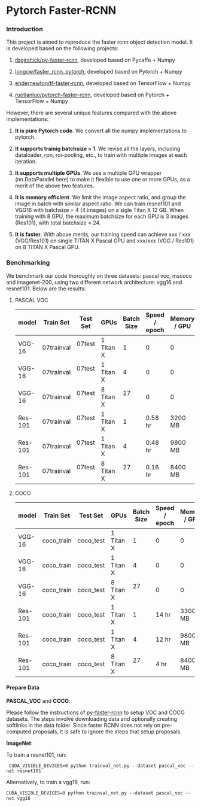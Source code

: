 # Pytorch Faster-RCNN

### Introduction

This project is aimed to reproduce the faster rcnn object detection model. It is developed based on the following projects:

1. [rbgirshick/py-faster-rcnn](https://github.com/rbgirshick/py-faster-rcnn), developed based on Pycaffe + Numpy

2. [longcw/faster_rcnn_pytorch](https://github.com/longcw/faster_rcnn_pytorch), developed based on Pytorch + Numpy

3. [endernewton/tf-faster-rcnn](https://github.com/endernewton/tf-faster-rcnn), developed based on TensorFlow + Numpy

4. [ruotianluo/pytorch-faster-rcnn](https://github.com/ruotianluo/pytorch-faster-rcnn), developed based on Pytorch + TensorFlow + Numpy

However, there are several unique features compared with the above implementations:

1) **It is pure Pytorch code**. We convert all the numpy implementations to pytorch.

2) **It supports trainig batchsize > 1**. We revise all the layers, including dataloader, rpn, roi-pooling, etc., to train with multiple images at each iteration.

3) **It supports multiple GPUs**. We use a multiple GPU wrapper (nn.DataParallel here) to make it flexible to use one or more GPUs, as a merit of the above two features.

4) **It is memory efficient**. We limit the image aspect ratio, and group the image in batch with similar aspect ratio. We can train resnet101 and VGG16 with batchsize = 4 (4 images) on a sigle Titan X 12 GB. When training with 8 GPU, the maximum batchsize for each GPU is 3 images (Res101), with total batchsize = 24. 

5) **It is faster**. With above merits, our training speed can achieve xxx / xxx (VGG/Res101) on single TITAN X Pascal GPU and xxx/xxx (VGG / Res101) on 8 TITAN X Pascal GPU.  

### Benchmarking

We benchmark our code thoroughly on three datasets: pascal voc, mscoco and imagenet-200, using two different network architecture: vgg16 and resnet101. Below are the results:

1. PASCAL VOC

	 model     | Train Set | Test Set  | GPUs     | Batch Size |  Speed / epoch | Memory / GPU | mAP 
	-----------|-----------|-----------|----------|------------|-------|--------|-----
	VGG-16     | 07trainval| 07test    |1 Titan X | 1          |  0    | 0      | 0   
	VGG-16     | 07trainval| 07test    |1 Titan X | 4          |  0    | 0      | 0   
	VGG-16     | 07trainval| 07test    |8 Titan X | 27         |  0    | 0      | 0   
	Res-101    | 07trainval| 07test    |1 Titan X | 1          |  0.58 hr | 3200 MB  | 0   
	Res-101    | 07trainval| 07test    |1 Titan X | 4          |  0.48 hr | 9800 MB  | 0   
	Res-101    | 07trainval| 07test    |8 Titan X | 27         |  0.16 hr | 8400 MB     | 0   


1. COCO

	 model     | Train Set | Test Set  | GPUs     | Batch Size | Speed / epoch | Memory / GPU | mAP 
	-----------|-----------|-----------|----------|------------|-------|--------|-----
	VGG-16     | coco_train| coco_test |1 Titan X | 1          |  0    | 0   | 0   
	VGG-16     | coco_train| coco_test |1 Titan X | 4          |  0    | 0   | 0   
	VGG-16     | coco_train| coco_test |8 Titan X | 27         |  0    | 0   | 0   
	Res-101    | coco_train| coco_test |1 Titan X | 1          |  14 hr| 3300 MB | 0   
	Res-101    | coco_train| coco_test |1 Titan X | 4          |  12 hr| 9800 MB | 0   
	Res-101    | coco_train| coco_test |8 Titan X | 27         |  4 hr | 8400 MB | 0  

#### Prepare Data 
**PASCAL_VOC** and **COCO**:

Please follow the instructions of [py-faster-rcnn](https://github.com/rbgirshick/py-faster-rcnn#beyond-the-demo-installation-for-training-and-testing-models) to setup VOC and COCO datasets. The steps involve downloading data and optionally creating softlinks in the data folder. Since faster RCNN does not rely on pre-computed proposals, it is safe to ignore the steps that setup proposals.

**ImageNet**:





To train a resnet101, run:
```
 CUDA_VISIBLE_DEVICES=0 python trainval_net.py --dataset pascal_voc --net resnet101
 ```
Alternatively, to train a vgg16, run:
```
CUDA_VISIBLE_DEVICES=0 python trainval_net.py --dataset pascal_voc --net vgg16
```

